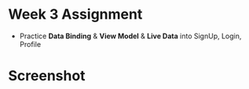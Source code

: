 # Week 3 Assignment

- Practice **Data Binding** & **View Model** & **Live Data** into SignUp, Login, Profile

# Screenshot

